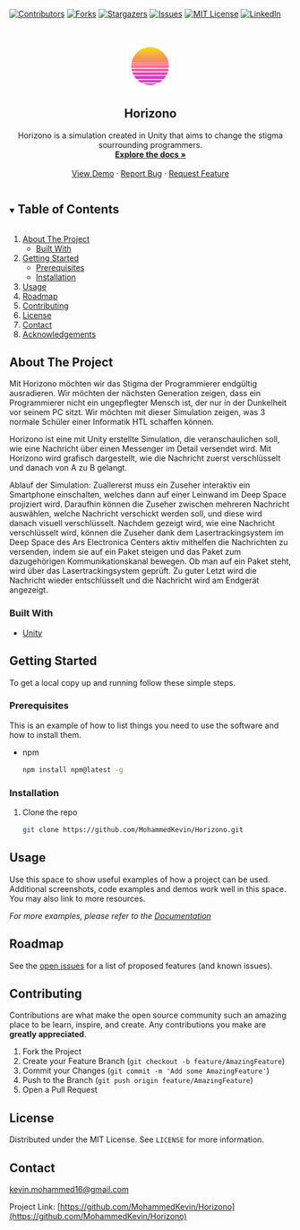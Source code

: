[![Contributors][contributors-shield]][contributors-url]
[![Forks][forks-shield]][forks-url]
[![Stargazers][stars-shield]][stars-url]
[![Issues][issues-shield]][issues-url]
[![MIT License][license-shield]][license-url]
[![LinkedIn][linkedin-shield]][linkedin-url]



<!-- PROJECT LOGO -->
<br />
<p align="center">
  <a href="https://github.com/MohammedKevin/Horizono">
    <img src="images/logo.png" alt="Logo" width="80" height="80">
  </a>

  <h2 align="center">Horizono</h2>

  <p align="center">
    Horizono is a simulation created in Unity that aims to change the stigma sourrounding programmers.
    <br />
    <a href="https://github.com/MohammedKevin/Horizono/blob/master/Docs/documentary.md"><strong>Explore the docs »</strong></a>
    <br />
    <br />
    <a href="https://github.com/MohammedKevin/Horizono">View Demo</a>
    ·
    <a href="https://github.com/MohammedKevin/Horizono/issues">Report Bug</a>
    ·
    <a href="https://github.com/MohammedKevin/Horizono/issues">Request Feature</a>
  </p>
</p>



<!-- TABLE OF CONTENTS -->
<details open="open">
  <summary><h2 style="display: inline-block">Table of Contents</h2></summary>
  <ol>
    <li>
      <a href="#about-the-project">About The Project</a>
      <ul>
        <li><a href="#built-with">Built With</a></li>
      </ul>
    </li>
    <li>
      <a href="#getting-started">Getting Started</a>
      <ul>
        <li><a href="#prerequisites">Prerequisites</a></li>
        <li><a href="#installation">Installation</a></li>
      </ul>
    </li>
    <li><a href="#usage">Usage</a></li>
    <li><a href="#roadmap">Roadmap</a></li>
    <li><a href="#contributing">Contributing</a></li>
    <li><a href="#license">License</a></li>
    <li><a href="#contact">Contact</a></li>
    <li><a href="#acknowledgements">Acknowledgements</a></li>
  </ol>
</details>



<!-- ABOUT THE PROJECT -->
## About The Project

Mit Horizono möchten wir das Stigma der Programmierer endgültig ausradieren. Wir möchten der nächsten Generation zeigen, dass ein Programmierer nicht ein ungepflegter Mensch ist, der nur in der Dunkelheit vor seinem PC sitzt. Wir möchten mit dieser Simulation zeigen, was 3 normale Schüler einer Informatik HTL schaffen können.

Horizono ist eine mit Unity erstellte Simulation, die veranschaulichen soll, wie eine Nachricht über einen Messenger im Detail versendet wird. Mit Horizono wird grafisch dargestellt, wie die Nachricht zuerst verschlüsselt und danach von A zu B gelangt.

Ablauf der Simulation:
Zuallererst muss ein Zuseher interaktiv ein Smartphone einschalten, welches dann auf einer Leinwand im Deep Space projiziert wird. Daraufhin können die Zuseher zwischen mehreren Nachricht auswählen, welche Nachricht verschickt werden soll, und diese wird danach visuell verschlüsselt. Nachdem gezeigt wird, wie eine Nachricht verschlüsselt wird, können die Zuseher dank dem Lasertrackingsystem im Deep Space des Ars Electronica Centers aktiv mithelfen die Nachrichten zu versenden, indem sie auf ein Paket steigen und das Paket zum dazugehörigen Kommunikationskanal bewegen. Ob man auf ein Paket steht, wird über das Lasertrackingsystem geprüft. Zu guter Letzt wird die Nachricht wieder entschlüsselt und die Nachricht wird am Endgerät angezeigt.


### Built With

* [Unity](https://unity.com)



<!-- GETTING STARTED -->
## Getting Started

To get a local copy up and running follow these simple steps.

### Prerequisites

This is an example of how to list things you need to use the software and how to install them.
* npm
  ```sh
  npm install npm@latest -g
  ```

### Installation

1. Clone the repo
   ```sh
   git clone https://github.com/MohammedKevin/Horizono.git
   ```



<!-- USAGE EXAMPLES -->
## Usage

Use this space to show useful examples of how a project can be used. Additional screenshots, code examples and demos work well in this space. You may also link to more resources.

_For more examples, please refer to the [Documentation](https://example.com)_



<!-- ROADMAP -->
## Roadmap

See the [open issues](https://github.com/MohammedKevin/Horizono/issues) for a list of proposed features (and known issues).



<!-- CONTRIBUTING -->
## Contributing

Contributions are what make the open source community such an amazing place to be learn, inspire, and create. Any contributions you make are **greatly appreciated**.

1. Fork the Project
2. Create your Feature Branch (`git checkout -b feature/AmazingFeature`)
3. Commit your Changes (`git commit -m 'Add some AmazingFeature'`)
4. Push to the Branch (`git push origin feature/AmazingFeature`)
5. Open a Pull Request



<!-- LICENSE -->
## License

Distributed under the MIT License. See `LICENSE` for more information.



<!-- CONTACT -->
## Contact

kevin.mohammed16@gmail.com

Project Link: [https://github.com/MohammedKevin/Horizono](https://github.com/MohammedKevin/Horizono)





<!-- MARKDOWN LINKS & IMAGES -->
<!-- https://www.markdownguide.org/basic-syntax/#reference-style-links -->
[contributors-shield]: https://img.shields.io/github/contributors/MohammedKevin/Horizono.svg?style=for-the-badge
[contributors-url]: https://github.com/MohammedKevin/Horizono/graphs/contributors
[forks-shield]: https://img.shields.io/github/forks/MohammedKevin/Horizono.svg?style=for-the-badge
[forks-url]: https://github.com/MohammedKevin/Horizono/network/members
[stars-shield]: https://img.shields.io/github/stars/MohammedKevin/Horizono.svg?style=for-the-badge
[stars-url]: https://github.com/MohammedKevin/Horizono/stargazers
[issues-shield]: https://img.shields.io/github/issues/MohammedKevin/Horizono.svg?style=for-the-badge
[issues-url]: https://github.com/MohammedKevin/Horizono/issues
[license-shield]: https://img.shields.io/github/license/MohammedKevin/Horizono.svg?style=for-the-badge
[license-url]: https://github.com/MohammedKevin/Horizono/blob/master/LICENSE.txt
[linkedin-shield]: https://img.shields.io/badge/-LinkedIn-black.svg?style=for-the-badge&logo=linkedin&colorB=555
[linkedin-url]: https://linkedin.com/in/MohammedKevin
